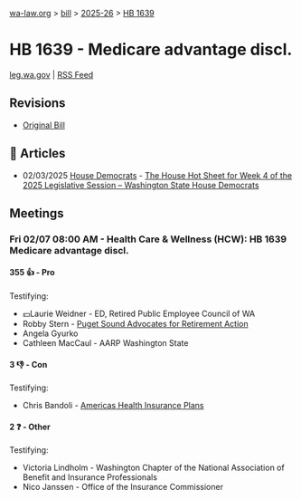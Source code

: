 [wa-law.org](/) > [bill](/bill/) > [2025-26](/bill/2025-26/) > [HB 1639](/bill/2025-26/hb/1639/)

# HB 1639 - Medicare advantage discl.
[leg.wa.gov](https://app.leg.wa.gov/billsummary?BillNumber=1639&Year=2025&Initiative=false) | [RSS Feed](./rss.xml)

## Revisions
* [Original Bill](1/)

## 📰 Articles
* 02/03/2025 [House Democrats](/org/house_democrats/) - [The House Hot Sheet for Week 4 of the 2025 Legislative Session – Washington State House Democrats](https://housedemocrats.wa.gov/blog/2025/02/03/the-house-hot-sheet-for-week-4-of-the-2025-legislative-session/#:~:text=HB%201639)

## Meetings
### Fri 02/07 08:00 AM - Health Care & Wellness (HCW): HB 1639 Medicare advantage discl.
#### 355 👍 - Pro
Testifying:
* 💵Laurie Weidner - ED, Retired Public Employee Council of WA
* Robby Stern - [Puget Sound Advocates for Retirement Action](/org/puget_sound_advocates_for_retirement_action/)
* Angela Gyurko
* Cathleen MacCaul - AARP Washington State

#### 3 👎 - Con
Testifying:
* Chris Bandoli - [Americas Health Insurance Plans](/org/americas_health_insurance_plans/)

#### 2 ❓ - Other
Testifying:
* Victoria Lindholm - Washington Chapter of the National Association of Benefit and Insurance Professionals
* Nico Janssen - Office of the Insurance Commissioner
